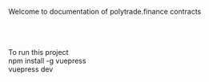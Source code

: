 Welcome to documentation of polytrade.finance contracts









<br /><br /><br />
To run this project <br />
npm install -g vuepress <br/>
vuepress dev
